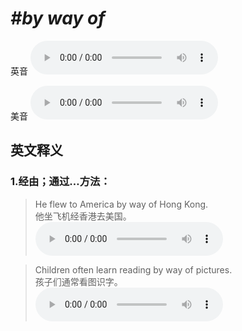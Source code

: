 # ***\#by way of*** 
英音
<audio src="./media/by way of1_AAC.aac" controls="controls"></audio>

美音
<audio src="./media/by way of2_AAC.aac" controls="controls"></audio>



  

英文释义
---
### 1.**经由；通过…方法：**  

 > He flew to America by way of Hong Kong.  
 > 他坐飞机经香港去美国。    
<audio src="./media/12-way.aac" controls="controls"></audio>

 > Children often learn reading by way of pictures.  
 > 孩子们通常看图识字。    
<audio src="./media/13-way.aac" controls="controls"></audio>



